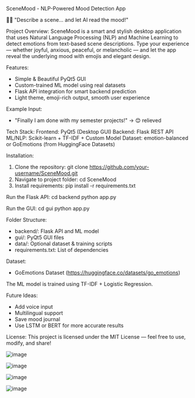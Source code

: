 
SceneMood - NLP-Powered Mood Detection App

🧠💬 "Describe a scene... and let AI read the mood!"

Project Overview:
SceneMood is a smart and stylish desktop application that uses Natural Language Processing (NLP) and Machine Learning to detect emotions from text-based scene descriptions.
Type your experience — whether joyful, anxious, peaceful, or melancholic — and let the app reveal the underlying mood with emojis and elegant design.

Features:
- Simple & Beautiful PyQt5 GUI
- Custom-trained ML model using real datasets
- Flask API integration for smart backend prediction
- Light theme, emoji-rich output, smooth user experience

Example Input:
- "Finally I am done with my semester projects!" → 😊 relieved

Tech Stack:
Frontend: PyQt5 (Desktop GUI)
Backend: Flask REST API
ML/NLP: Scikit-learn + TF-IDF + Custom Model
Dataset: emotion-balanced or GoEmotions (from HuggingFace Datasets)

Installation:
1. Clone the repository: git clone https://github.com/your-username/SceneMood.git
2. Navigate to project folder: cd SceneMood
3. Install requirements: pip install -r requirements.txt

Run the Flask API:
cd backend
python app.py

Run the GUI:
cd gui
python app.py

Folder Structure:
- backend/: Flask API and ML model
- gui/: PyQt5 GUI files
- data/: Optional dataset & training scripts
- requirements.txt: List of dependencies

Dataset:
- GoEmotions Dataset (https://huggingface.co/datasets/go_emotions)

The ML model is trained using TF-IDF + Logistic Regression.

Future Ideas:
- Add voice input
- Multilingual support
- Save mood journal
- Use LSTM or BERT for more accurate results


License:
This project is licensed under the MIT License — feel free to use, modify, and share!

![image](https://github.com/user-attachments/assets/85719bca-f196-4464-854c-61b7a9945bc9)


![image](https://github.com/user-attachments/assets/5143e446-9235-40be-b370-9d1a9501ac1b)


![image](https://github.com/user-attachments/assets/86c095c1-66a2-4ca0-a90f-d30a695cbf23)


![image](https://github.com/user-attachments/assets/e36a4dbd-1975-4b64-977a-4042a4c4e9f5)



